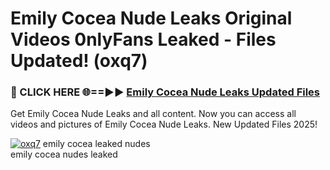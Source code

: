 # Emily Cocea Nude Leaks Original Videos 0nlyFans Leaked - Files Updated! (oxq7)

<h3>🔴 CLICK HERE 🌐==►► <a href="https://tinyurl.com/52m3yx9h" rel="nofollow">Emily Cocea Nude Leaks Updated Files</a></h3>

Get Emily Cocea Nude Leaks and all content. Now you can access all videos and pictures of Emily Cocea Nude Leaks. New Updated Files 2025!

[![oxq7](https://i.imgur.com/TnHtlc8.gif)](https://tinyurl.com/52m3yx9h)
emily cocea leaked nudes<br>
emily cocea nudes leaked